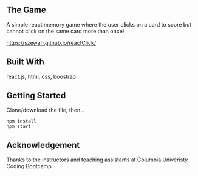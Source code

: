 ## The Game

A simple react memory game where the user clicks on a card to score but cannot click
on the same card more than once!


https://szewah.github.io/reactClick/


## Built With

react.js, html, css, boostrap

## Getting Started

Clone/download the file, then...

```
npm install
npm start

```

## Acknowledgement

Thanks to the instructors and teaching assistants at Columbia Univeristy Coding Bootcamp.

